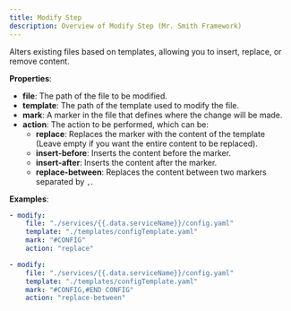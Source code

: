 ```yaml
---
title: Modify Step
description: Overview of Modify Step (Mr. Smith Framework)
---
```


Alters existing files based on templates, allowing you to insert, replace, or remove content.

**Properties**:
- **file**: The path of the file to be modified.
- **template**: The path of the template used to modify the file.
- **mark**: A marker in the file that defines where the change will be made.
- **action**: The action to be performed, which can be:
  - **replace**: Replaces the marker with the content of the template (Leave empty if you want the entire content to be replaced).
  - **insert-before**: Inserts the content before the marker.
  - **insert-after**: Inserts the content after the marker.
  - **replace-between**: Replaces the content between two markers separated by `,`.

**Examples**:

```yaml
- modify:
    file: "./services/{{.data.serviceName}}/config.yaml"
    template: "./templates/configTemplate.yaml"
    mark: "#CONFIG"
    action: "replace"
```

```yaml
- modify:
    file: "./services/{{.data.serviceName}}/config.yaml"
    template: "./templates/configTemplate.yaml"
    mark: "#CONFIG,#END CONFIG"
    action: "replace-between"
```